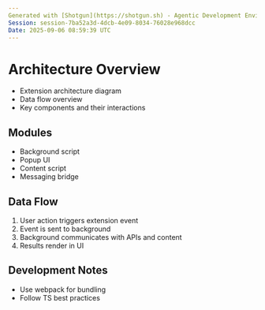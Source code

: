 ```yaml
---
Generated with [Shotgun](https://shotgun.sh) - Agentic Development Environment
Session: session-7ba52a3d-4dcb-4e09-8034-76028e968dcc
Date: 2025-09-06 08:59:39 UTC
---
```

# Architecture Overview

- Extension architecture diagram
- Data flow overview
- Key components and their interactions

## Modules
- Background script
- Popup UI
- Content script
- Messaging bridge

## Data Flow
1. User action triggers extension event
2. Event is sent to background
3. Background communicates with APIs and content
4. Results render in UI

## Development Notes
- Use webpack for bundling
- Follow TS best practices
